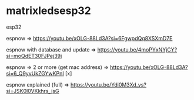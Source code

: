 # matrixledsesp32
esp32

espnow =>  https://youtu.be/xOLG-88Ld3A?si=6FgwpdQq8XSXmD7E

espnow with database and update => https://youtu.be/4moPYxNYjCY?si=moQdET30FJPej39j

espnow => 2 or more (get mac address) => https://youtu.be/xOLG-88Ld3A?si=6_Q9yvUkZGYwKPnI [x]

espnow explained (full) => https://youtu.be/Ydi0M3Xd_vs?si=JSK0l0VKkhrs_jsG

